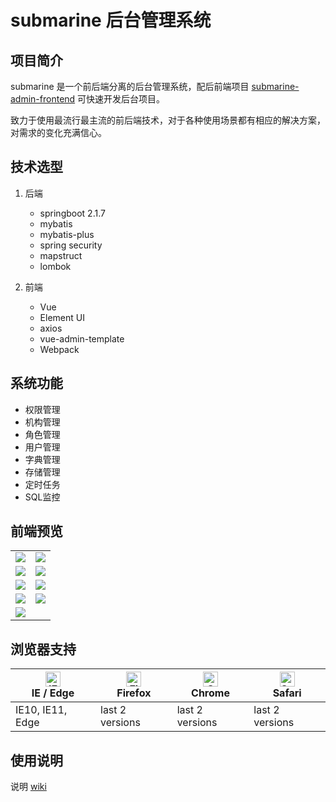 # submarine 后台管理系统

## 项目简介

submarine 是一个前后端分离的后台管理系统，配后前端项目 [submarine-admin-frontend](https://github.com/GoldSubmarine/submarine-admin-frontend) 可快速开发后台项目。

致力于使用最流行最主流的前后端技术，对于各种使用场景都有相应的解决方案，对需求的变化充满信心。

## 技术选型

1. 后端

    - springboot 2.1.7
    - mybatis
    - mybatis-plus
    - spring security
    - mapstruct
    - lombok

2. 前端

    - Vue
    - Element UI
    - axios
    - vue-admin-template
    - Webpack

## 系统功能

- 权限管理
- 机构管理
- 角色管理
- 用户管理
- 字典管理
- 存储管理
- 定时任务
- SQL监控

## 前端预览

<table>
    <tr>
        <td><img src="https://raw.githubusercontent.com/GoldSubmarine/submarine-admin-frontend/master/doc/images/permission.png"/></td>
        <td><img src="https://raw.githubusercontent.com/GoldSubmarine/submarine-admin-frontend/master/doc/images/dept.png"/></td>
    </tr>
    <tr>
        <td><img src="https://raw.githubusercontent.com/GoldSubmarine/submarine-admin-frontend/master/doc/images/role.png"/></td>
        <td><img src="https://raw.githubusercontent.com/GoldSubmarine/submarine-admin-frontend/master/doc/images/user.png"/></td>
    </tr>
    <tr>
        <td><img src="https://raw.githubusercontent.com/GoldSubmarine/submarine-admin-frontend/master/doc/images/dictionary.png"/></td>
        <td><img src="https://raw.githubusercontent.com/GoldSubmarine/submarine-admin-frontend/master/doc/images/fileStore.png"/></td>
    </tr>
    <tr>   
        <td><img src="https://raw.githubusercontent.com/GoldSubmarine/submarine-admin-frontend/master/doc/images/schedule.png"/></td>
        <td><img src="https://raw.githubusercontent.com/GoldSubmarine/submarine-admin-frontend/master/doc/images/monitorSql.png"/></td>
    </tr>
    <tr>
        <td><img src="https://raw.githubusercontent.com/GoldSubmarine/submarine-admin-frontend/master/doc/images/personal.png"/></td>
    </tr>
</table>

## 浏览器支持

| [<img src="https://raw.githubusercontent.com/alrra/browser-logos/master/src/edge/edge_48x48.png" alt="IE / Edge" width="24px" height="24px" />](http://godban.github.io/browsers-support-badges/)</br>IE / Edge | [<img src="https://raw.githubusercontent.com/alrra/browser-logos/master/src/firefox/firefox_48x48.png" alt="Firefox" width="24px" height="24px" />](http://godban.github.io/browsers-support-badges/)</br>Firefox | [<img src="https://raw.githubusercontent.com/alrra/browser-logos/master/src/chrome/chrome_48x48.png" alt="Chrome" width="24px" height="24px" />](http://godban.github.io/browsers-support-badges/)</br>Chrome | [<img src="https://raw.githubusercontent.com/alrra/browser-logos/master/src/safari/safari_48x48.png" alt="Safari" width="24px" height="24px" />](http://godban.github.io/browsers-support-badges/)</br>Safari |
| --------- | --------- | --------- | --------- |
| IE10, IE11, Edge| last 2 versions| last 2 versions| last 2 versions

## 使用说明

说明 [wiki](https://github.com/GoldSubmarine/submarine-admin-backend/wiki)